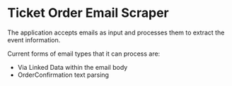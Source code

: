 # Ticket Order Email Scraper

The application accepts emails as input and processes them to extract the event information.

Current forms of email types that it can process are:

- Via Linked Data within the email body
- OrderConfirmation text parsing
